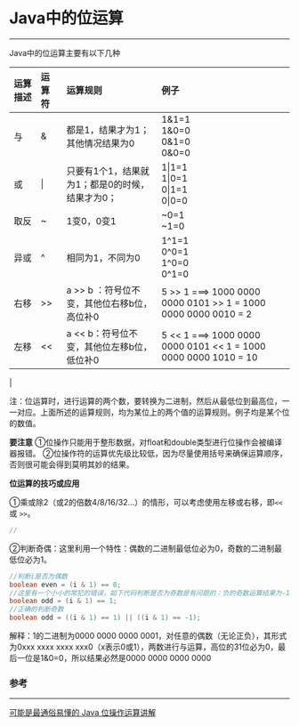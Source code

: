 # Java中的位运算

---

Java中的位运算主要有以下几种

| 运算描述 | 运算符 | 运算规则 | 例子 |
| :--- | :--- | :--- | :--- |
| 与 | & | 都是1，结果才为1；其他情况结果为0 | 1&1=1<br>1&0=0<br>0&1=0<br>0&0=0 |
| 或 | \| | 只要有1个1，结果就为1；都是0的时候，结果才为0； | 1\|1=1<br>1\|0=1<br>0\|1=1<br>0\|0=0 |
| 取反 | ~ | 1变0，0变1 | ~0=1<br>~1=0 |
| 异或 | ^ | 相同为1，不同为0 | 1^1=1<br>0^0=1<br>1^0=0<br>0^1=0 |
| 右移 | &gt;&gt; | a &gt;&gt; b ：符号位不变，其他位右移b位，高位补0 |  5 >> 1 ===>  1000 0000 0000 0101 >> 1  = 1000 0000 0000 0010 = 2<br>|
| 左移 |<<  |a << b：符号位不变，其他位左移b位，低位补0  | 5 << 1 ===>  1000 0000 0000 0101 << 1  = 1000 0000 0000 1010 = 10
|

注：位运算时，进行运算的两个数，要转换为二进制，然后从最低位到最高位，一一对应。上面所述的运算规则，均为某位上的两个值的运算规则。例子均是某个位的数值。

**要注意**
①位操作只能用于整形数据，对float和double类型进行位操作会被编译器报错。
②位操作符的运算优先级比较低，因为尽量使用括号来确保运算顺序，否则很可能会得到莫明其妙的结果。

**位运算的技巧或应用**

①乘或除2（或2的倍数4/8/16/32...）的情形，可以考虑使用左移或右移，即`<<`或 `>>`。
```java
//
```


②判断奇偶：这里利用一个特性：偶数的二进制最低位必为0，奇数的二进制最低位必为1。
```java
//判断i是否为偶数
boolean even = (i & 1) == 0;
//这里有一个小小的常犯的错误，如下代码判断是否为奇数是有问题的：负的奇数运算结果为-1。
boolean odd = (i & 1) == 1;
//正确的判断奇数
boolean odd = ((i & 1) == 1) || ((i & 1) == -1);
```
解释：1的二进制为0000 0000 0000 0001，对任意的偶数（无论正负），其形式为0xxx xxxx xxxx xxx0（x表示0或1），两数进行与运算，高位的31位必为0，最后一位是1&0=0，所以结果必然是0000 0000 0000 0000



### 参考
---
[可能是最通俗易懂的 Java 位操作运算讲解](https://juejin.im/entry/58f9b6118d6d8100588060d6)